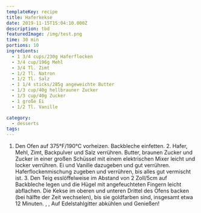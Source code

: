 ```yaml
---
templateKey: recipe
title: Haferkekse
date: 2019-11-15T15:04:10.000Z
description: tbd
featuredImage: /img/test.png
time: 30 min
portions: 10
ingredients:
  - 1 3/4 cups/230g Haferflocken
  - 3/4 cup/196g Mehl
  - 3/4 Tl. Zimt
  - 1/2 Tl. Natron
  - 1/2 Tl. Salz
  - 1 1/4 sticks/285g angeweichte Butter
  - 1/3 cup/40g hellbrauner Zucker
  - 1/3 cup/40g Zucker
  - 1 große Ei
  - 1/2 Tl. Vanille

category:
  - desserts
tags:
---
```


1. Den Ofen auf 375°F/190°C vorheizen. Backbleche einfetten. 2. Hafer, Mehl, Zimt, Backpulver und Salz verrühren. Butter, braunen Zucker und Zucker in einer großen Schüssel mit einem elektrischen Mixer leicht und locker verrühren. Ei und Vanille dazugeben und gut verrühren. Haferflockenmischung zugeben und verrühren, bis alles gut vermischt ist. 3. Den Teig esslöffelweise im Abstand von 2 Zoll/5cm auf Backbleche legen und die Hügel mit angefeuchteten Fingern leicht abflachen. Die Kekse im oberen und unteren Drittel des Ofens backen (bei hälfte der Zeit wechselen), bis sie goldfarben sind, insgesamt etwa 12 Minuten. , , Auf Edelstahlgitter abkühlen und Genießen!
